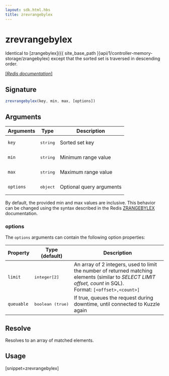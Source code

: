 ```yaml
---
layout: sdk.html.hbs
title: zrevrangebylex
---
```


# zrevrangebylex

Identical to [zrangebylex]({{ site_base_path }}api/1/controller-memory-storage/zrangebylex) except that the sorted set is traversed in descending order.

[[_Redis documentation_]](https://redis.io/commands/zrevrangebylex)

## Signature

```js
zrevrangebylex(key, min, max, [options])

```

## Arguments

| Arguments    | Type    | Description |
|--------------|---------|-------------|
| `key` | <pre>string</pre> | Sorted set key |
| `min` | <pre>string</pre> | Minimum range value |
| `max` | <pre>string</pre> | Maximum range value |
| ``options`` | <pre>object</pre> | Optional query arguments |

By default, the provided min and max values are inclusive. This behavior can be changed using the syntax described in the Redis [ZRANGEBYLEX](https://redis.io/commands/zrangebylex#how-to-specify-intervals) documentation.

### options

The `options` arguments can contain the following option properties:

| Property   | Type (default)   | Description                       |
| ---------- | ------- | --------------------------------- |
| `limit` | <pre>integer[2]</pre> | An array of 2 integers, used to limit the number of returned matching elements (similar to _SELECT LIMIT offset, count_ in SQL).<br/>Format: `[<offset>,<count>]` |
| `queuable` | <pre>boolean (true)</pre> | If true, queues the request during downtime, until connected to Kuzzle again |

## Resolve

Resolves to an array of matched elements.

## Usage

[snippet=zrevrangebylex]
